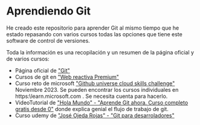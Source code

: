 # Aprendiendo Git #
He creado este repositorio para aprender Git al mismo tiempo que he estado repasando con varios cursos todas las opciones que tiene este software de control de versiones.

Toda la información es una recopilación y un resumen de la página oficial y de varios cursos:

- Página oficial de ["Git"](https://git-scm.com/)
- Cursos de git en ["Web reactiva Premium"](https://premium.danielprimo.io/)
- Curso reto de microsoft ["Github universe cloud skills challenge"](https://learn.microsoft.com/es-es/training/challenges?id=ef5f9f41-0818-4895-9217-79d19827a322&ocid=GitHubUniv_CSC_event_nge) Noviembre 2023. Se pueden encontrar los cursos individuales en https:\\learn.microsoft.com . Se necesita cuenta para hacerlo.
- VideoTutorial de ["Hola Mundo" - "Aprende Git ahora. Curso completo gratis desde 0"](https://www.youtube.com/watch?v=VdGzPZ31ts8) donde explica genial el flujo de trabajo de git. 
- Curso udemy de ["José Ojeda Rojas" - "Git para desarroladores"](https://www.udemy.com/course/git-para-desarrolladores/)